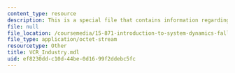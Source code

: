 ```yaml
---
content_type: resource
description: This is a special file that contains information regarding vcr industry.
file: null
file_location: /coursemedia/15-871-introduction-to-system-dynamics-fall-2013/ef8230ddc10d44be0d1699f2ddebc5fc_VCR_Industry.mdl
file_type: application/octet-stream
resourcetype: Other
title: VCR_Industry.mdl
uid: ef8230dd-c10d-44be-0d16-99f2ddebc5fc
---
```

